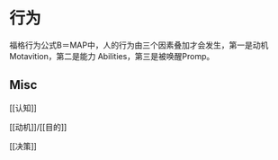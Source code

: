 # 行为

福格行为公式B＝MAP中，人的行为由三个因素叠加才会发生，第一是动机 Motavition，第二是能力 Abilities，第三是被唤醒Promp。




## Misc

[[认知]]

[[动机]]/[[目的]]

[[决策]]


